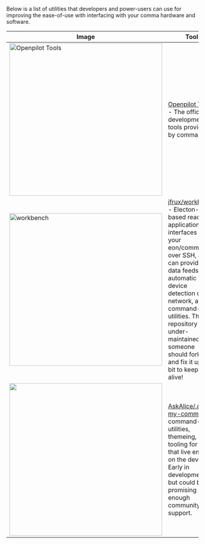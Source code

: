 Below is a list of utilities that developers and power-users can use for improving the ease-of-use with interfacing with your comma hardware and software.

|Image|Tool|
|---------|-----|
| <img src="https://emu.bz/Jmx" alt="Openpilot Tools" style="width:400px;height:auto" /> | [Openpilot Tools](https://github.com/commaai/openpilot/tree/master/tools) - The official development tools provided by comma.ai 
| <img src="https://emu.bz/nTT" alt="workbench"  style="width:400px;height:auto" /> | [jfrux/workbench](https://github.com/jfrux/workbench) - Electon-based react application that interfaces with your eon/comma two over SSH, and can provide live data feeds, automatic device detection on the network, and command-line utilities. This repository is under-maintained, someone should fork it and fix it up a bit to keep it alive! |
| <img src="https://thumbs.gfycat.com/VapidRipeAquaticleech-size_restricted.gif" alt="" style="width:400px;height:auto" /> | [AskAlice/.oh-my-comma](https://github.com/askalice/.oh-my-comma) command-line utilities, themeing, and tooling for neos that live entirely on the device. Early in development, but could be promising with enough community support. |